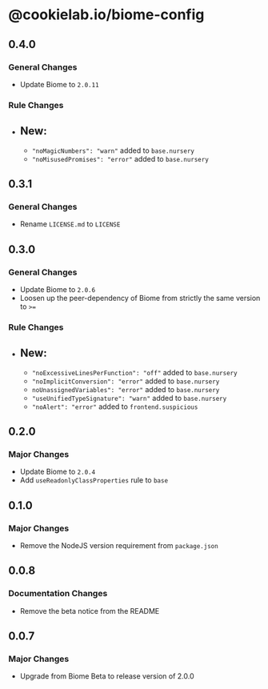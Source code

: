 # @cookielab.io/biome-config

## 0.4.0

### General Changes

- Update Biome to `2.0.11`

### Rule Changes

- ## New:
  - `"noMagicNumbers": "warn"` added to `base.nursery`
  - `"noMisusedPromises": "error"` added to `base.nursery`

## 0.3.1

### General Changes

- Rename `LICENSE.md` to `LICENSE`

## 0.3.0

### General Changes

- Update Biome to `2.0.6`
- Loosen up the peer-dependency of Biome from strictly the same version to `>=`

### Rule Changes

- ## New:
  - `"noExcessiveLinesPerFunction": "off"` added to `base.nursery`
  - `"noImplicitConversion": "error"` added to `base.nursery`
  - `noUnassignedVariables": "error"` added to `base.nursery`
  - `"useUnifiedTypeSignature": "warn"` added to `base.nursery`
  - `"noAlert": "error"` added to `frontend.suspicious`

## 0.2.0

### Major Changes

- Update Biome to `2.0.4`
- Add `useReadonlyClassProperties` rule to `base`

## 0.1.0

### Major Changes

- Remove the NodeJS version requirement from `package.json`

## 0.0.8

### Documentation Changes

- Remove the beta notice from the README

## 0.0.7

### Major Changes

- Upgrade from Biome Beta to release version of 2.0.0
